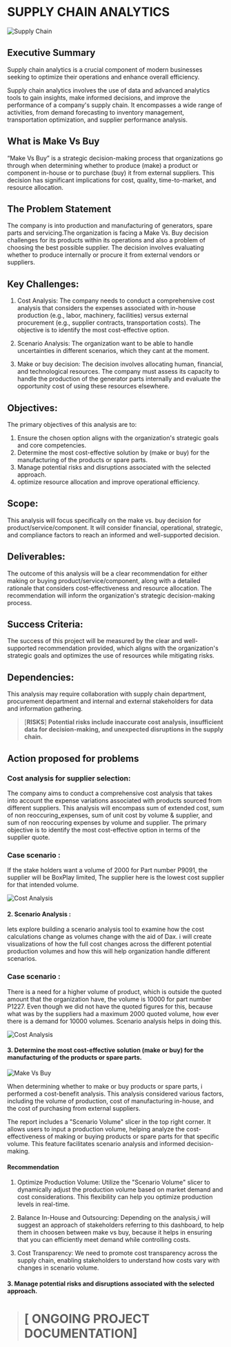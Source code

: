 # SUPPLY CHAIN ANALYTICS

![Supply Chain](supply.jpg)
## Executive Summary
Supply chain analytics is a crucial component of modern businesses seeking to optimize their operations and enhance overall efficiency.

Supply chain analytics involves the use of data and advanced analytics tools to gain insights, make informed decisions, and improve the performance of a company's supply chain. It encompasses a wide range of activities, from demand forecasting to inventory management, transportation optimization, and supplier performance analysis.

## What is Make Vs Buy
“Make Vs Buy” is a strategic decision-making process that organizations go through when determining whether to produce (make) a product or component in-house or to purchase (buy) it from external suppliers. This decision has significant implications for cost, quality, time-to-market, and resource allocation.

## The Problem Statement

The company is into production and manufacturing of generators, spare parts and servicing.The organization is facing a Make Vs. Buy decision challenges for its products within its operations and also a problem of choosing the best possible supplier. The decision involves evaluating whether to produce internally or procure it from external vendors or suppliers.


## Key Challenges:

1. Cost Analysis: The company needs to conduct a comprehensive cost analysis that considers the expenses associated with in-house production (e.g., labor, machinery, facilities) versus external procurement (e.g., supplier contracts, transportation costs). The objective is to identify the most cost-effective option.

1. Scenario Analysis: The organization want to be able to handle uncertainties in different scenarios, which they cant at the moment.

1. Make or buy decision: The decision involves allocating human, financial, and technological resources. The company must assess its capacity to handle the production of the generator parts internally and evaluate the opportunity cost of using these resources elsewhere.



## Objectives:

The primary objectives of this analysis are to:

1. Ensure the chosen option aligns with the organization's strategic goals and core competencies.
1. Determine the most cost-effective solution by (make or buy) for the manufacturing of the products or spare parts.
1. Manage potential risks and disruptions associated with the selected approach.
1. optimize resource allocation and improve operational efficiency.


## Scope:
This analysis will focus specifically on the make vs. buy decision for product/service/component. It will consider financial, operational, strategic, and compliance factors to reach an informed and well-supported decision.

## Deliverables:
The outcome of this analysis will be a clear recommendation for either making or buying product/service/component, along with a detailed rationale that considers cost-effectiveness and resource allocation. The recommendation will inform the organization's strategic decision-making process.

## Success Criteria:
The success of this project will be measured by the clear and well-supported recommendation provided, which aligns with the organization's strategic goals and optimizes the use of resources while mitigating risks.

## Dependencies:
This analysis may require collaboration with supply chain department, procurement department and internal and external stakeholders for data and information gathering. 


> [**RISKS**]
> **Potential risks include inaccurate cost analysis, insufficient data for decision-making, and unexpected disruptions in the supply chain.**


## Action proposed for problems

### Cost analysis for supplier selection:
The company aims to conduct a comprehensive cost analysis that takes into account the expense variations associated with products sourced from different suppliers. This analysis will encompass sum of extended cost, sum of non reoccuring_expenses, sum of unit cost by volume & supplier, and sum of non reoccuring expenses by volume and supplier. The primary objective is to identify the most cost-effective option in terms of the supplier quote. 

### Case scenario :
If the stake holders want a volume of 2000 for Part number P9091, the supplier will be BoxPlay limited, The supplier here is the lowest cost supplier for that intended volume.



![Cost Analysis](cost_analysis.jpg)

#### 2. Scenario Analysis :
lets explore building a scenario analysis tool to examine how the cost calculations change as volumes change with the aid of Dax. i will create visualizations of how the full cost changes across the different potential production volumes and how this will help organization handle different scenarios.



### Case scenario :
There is a need for a higher volume of product, which is outside the quoted amount that the organization have, the volume is 10000 for part number P1227. Even though we did not have the quoted figures for this, because what was by the suppliers had a maximum 2000 quoted volume, how ever there is a demand for 10000 volumes. Scenario analysis helps in doing this.

![Cost Analysis](cost_analysis.jpg)


#### 3. Determine the most cost-effective solution (make or buy) for the manufacturing of the products or spare parts.

![Make Vs Buy](Make_vs_buy.jpg)

  When determining whether to make or buy products or spare parts, i performed a cost-benefit analysis. This analysis considered various factors, including the volume of production, cost of manufacturing in-house, and the cost of purchasing from external suppliers.

The report includes a "Scenario Volume" slicer in the top right corner. It allows users to input a production volume, helping analyze the cost-effectiveness of making or buying products or spare parts for that specific volume. This feature facilitates scenario analysis and informed decision-making.

#### Recommendation

1. Optimize Production Volume: Utilize the "Scenario Volume" slicer to dynamically adjust the production volume based on market demand and cost considerations. This flexibility can help you optimize production levels in real-time.

2. Balance In-House and Outsourcing: Depending on the analysis,i will suggest an approach of stakeholders referring to this dashboard, to help them in choosen between make vs buy, because it helps in ensuring that you can efficiently meet demand while controlling costs.

3. Cost Transparency: We need to promote cost transparency across the supply chain, enabling stakeholders to understand how costs vary with changes in scenario volume.



#### 3. Manage potential risks and disruptions associated with the selected approach.



> # [ ONGOING PROJECT DOCUMENTATION]














